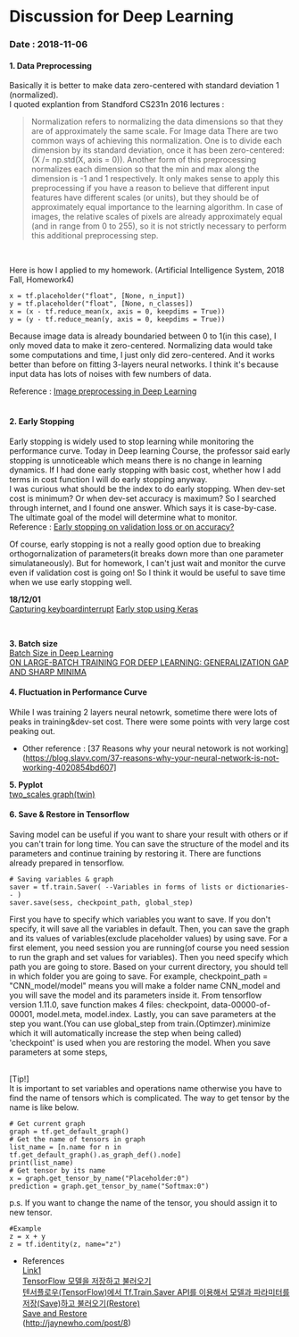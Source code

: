 # Discussion for Deep Learning 

### Date : 2018-11-06

#### __1. Data Preprocessing__ <br>
Basically it is better to make data zero-centered with standard deviation 1 (normalized). <br>
I quoted explantion from Standford CS231n 2016 lectures :
> Normalization refers to normalizing the data dimensions so that they are of approximately the same scale. For Image data There are two common ways of achieving this normalization. One is to divide each dimension by its standard deviation, once it has been zero-centered:
(X /= np.std(X, axis = 0)). Another form of this preprocessing normalizes each dimension so that the min and max along the dimension is -1 and 1 respectively. It only makes sense to apply this preprocessing if you have a reason to believe that different input features have different scales (or units), but they should be of approximately equal importance to the learning algorithm. In case of images, the relative scales of pixels are already approximately equal (and in range from 0 to 255), so it is not strictly necessary to perform this additional preprocessing step.
<br>

Here is how I applied to my homework. (Artificial Intelligence System, 2018 Fall, Homework4)

    x = tf.placeholder("float", [None, n_input])
    y = tf.placeholder("float", [None, n_classes])
    x = (x - tf.reduce_mean(x, axis = 0, keepdims = True))
    y = (y - tf.reduce_mean(y, axis = 0, keepdims = True))

Because image data is already boundaried between 0 to 1(in this case), I only moved data to make it zero-centered. Normalizing data would take some computations and time, I just only did zero-centered. And it works better than before on fitting 3-layers neural networks. I think it's because input data has lots of noises with few numbers of data.

Reference : [Image preprocessing in Deep Learning](https://stackoverflow.com/questions/41428868/image-preprocessing-in-deep-learning)
<br>
<br>

#### __2. Early Stopping__ <br>
Early stopping is widely used to stop learning while monitoring the performance curve. Today in Deep learning Course, the professor said early stopping is unnoticeable which means there is no change in learning dynamics. If I had done early stopping with basic cost, whether how I add terms in cost function I will do early stopping anyway.<br>
I was curious what should be the index to do early stopping. When dev-set cost is minimum? Or when dev-set accuracy is maximum? So I searched through internet, and I found one answer. Which says it is case-by-case. The ultimate goal of the model will determine what to monitor. 
<br>
Reference : [Early stopping on validation loss or on accuracy?](https://datascience.stackexchange.com/questions/37186/early-stopping-on-validation-loss-or-on-accuracy) <br>

Of course, early stopping is not a really good option due to breaking orthogornalization of parameters(it breaks down more than one parameter simulataneously). But for homework, I can't just wait and monitor the curve even if validation cost is going on! So I think it would be useful to save time when we use early stopping well.
<br>

**18/12/01** <br>
[Capturing keyboardinterrupt](https://stackoverflow.com/questions/4205317/capture-keyboardinterrupt-in-python-without-try-except)
[Early stop using Keras](https://chrisalbon.com/deep_learning/keras/neural_network_early_stopping/)

<br>

**3. Batch size** <br>
[Batch Size in Deep Learning](https://blog.lunit.io/2018/08/03/batch-size-in-deep-learning/)
<br>
[ON LARGE-BATCH TRAINING FOR DEEP LEARNING: GENERALIZATION GAP AND SHARP MINIMA](https://openreview.net/pdf?id=H1oyRlYgg)


#### **4. Fluctuation in Performance Curve** <br>
While I was training 2 layers neural netowrk, sometime there were lots of peaks in training&dev-set cost.
There were some points with very large cost peaking out. 
  - Other reference : [37 Reasons why your neural netowork is not working](https://blog.slavv.com/37-reasons-why-your-neural-network-is-not-working-4020854bd607] <br>
  
  
**5. Pyplot** <br>
[two_scales graph(twin)](https://matplotlib.org/examples/api/two_scales.html) <br>


#### **6. Save & Restore in Tensorflow** <br>
Saving model can be useful if you want to share your result with others or if you can't train for long time. You can save the structure of the model and its parameters and continue training by restoring it. There are functions already prepared in tensorflow. <br>

    # Saving variables & graph
    saver = tf.train.Saver( --Variables in forms of lists or dictionaries-- )
    saver.save(sess, checkpoint_path, global_step)

First you have to specify which variables you want to save. If you don't specify, it will save all the variables in default. Then, you can save the graph and its values of variables(exclude placeholder values) by using save. For a first element, you need session you are running(of course you need session to run the graph and set values for variables). Then you need specify which path you are going to store. Based on your current directory, you should tell in which folder you are going to save. For example, checkpoint_path = "CNN_model/model" means you will make a folder name CNN_model and you will save the model and its parameters inside it. From tensorflow version 1.11.0, save function makes 4 files: checkpoint, data-00000-of-00001, model.meta, model.index. Lastly, you can save parameters at the step you want.(You can use global_step from train.(Optimzer).minimize which it will automatically increase the step when being called)<br>
'checkpoint' is used when you are restoring the model. When you save parameters at some steps, 

<br>
[Tip!] <br>
It is important to set variables and operations name otherwise you have to find the name of tensors which is complicated.
The way to get tensor by the name is like below.

    # Get current graph
    graph = tf.get_default_graph()
    # Get the name of tensors in graph
    list_name = [n.name for n in tf.get_default_graph().as_graph_def().node]
    print(list_name)
    # Get tensor by its name
    x = graph.get_tensor_by_name("Placeholder:0")
    prediction = graph.get_tensor_by_name("Softmax:0")

p.s.
If you want to change the name of the tensor, you should assign it to new tensor. 

    #Example
    z = x + y
    z = tf.identity(z, name="z")


- References<br>
[Link1](https://cv-tricks.com/tensorflow-tutorial/save-restore-tensorflow-models-quick-complete-tutorial/) <br>
[TensorFlow 모델을 저장하고 불러오기](http://goodtogreate.tistory.com/entry/Saving-and-Restoring) <br>
[텐서플로우(TensorFlow)에서 Tf.Train.Saver API를 이용해서 모델과 파라미터를 저장(Save)하고 불러오기(Restore)](http://solarisailab.com/archives/2524) <br>
[Save and Restore](https://www.tensorflow.org/guide/saved_model) <br>
(http://jaynewho.com/post/8) <br>
